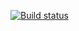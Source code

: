 [![Build status](https://ci.appveyor.com/api/projects/status/d9lg1mf8nssijuaj?svg=true)](https://ci.appveyor.com/project/a-vystavkina/matchers)
